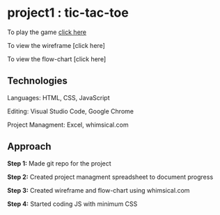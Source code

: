 # project1 : tic-tac-toe

To play the game [click here](https://bigbbazz.github.io/project1/)

To view the wireframe [click here]

To view the flow-chart [click here]

## Technologies

Languages: HTML, CSS, JavaScript

Editing: Visual Studio Code, Google Chrome

Project Managment: Excel, whimsical.com

## Approach

**Step 1:** Made git repo for the project

**Step 2:** Created project managment spreadsheet to document progress

**Step 3:** Created wireframe and flow-chart using whimsical.com

**Step 4:** Started coding JS with minimum CSS







